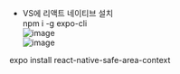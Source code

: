 - VS에 리액트 네이티브 설치  
npm i -g expo-cli  
![image](https://user-images.githubusercontent.com/63652571/174519312-c690dfde-2f36-4742-a870-38d9519ae385.png)  
![image](https://user-images.githubusercontent.com/63652571/174705090-a72df74e-a453-423e-9f04-9f655ae1d80f.png)  

expo install react-native-safe-area-context  
